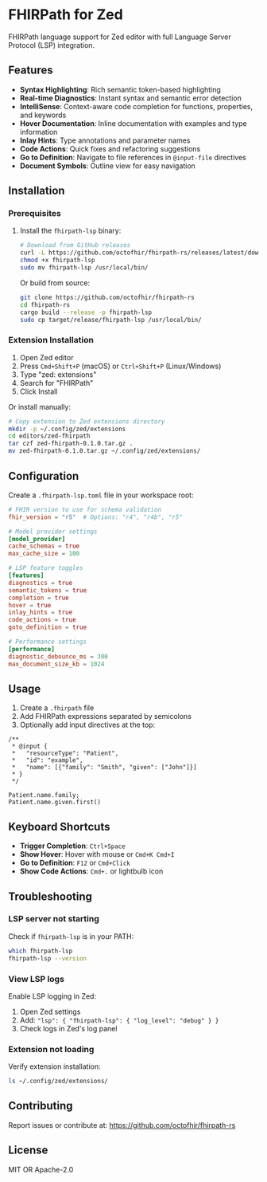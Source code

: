 # FHIRPath for Zed

FHIRPath language support for Zed editor with full Language Server Protocol (LSP) integration.

## Features

- **Syntax Highlighting**: Rich semantic token-based highlighting
- **Real-time Diagnostics**: Instant syntax and semantic error detection
- **IntelliSense**: Context-aware code completion for functions, properties, and keywords
- **Hover Documentation**: Inline documentation with examples and type information
- **Inlay Hints**: Type annotations and parameter names
- **Code Actions**: Quick fixes and refactoring suggestions
- **Go to Definition**: Navigate to file references in `@input-file` directives
- **Document Symbols**: Outline view for easy navigation

## Installation

### Prerequisites

1. Install the `fhirpath-lsp` binary:
   ```bash
   # Download from GitHub releases
   curl -L https://github.com/octofhir/fhirpath-rs/releases/latest/download/fhirpath-lsp-$(uname -s)-$(uname -m) -o fhirpath-lsp
   chmod +x fhirpath-lsp
   sudo mv fhirpath-lsp /usr/local/bin/
   ```

   Or build from source:
   ```bash
   git clone https://github.com/octofhir/fhirpath-rs
   cd fhirpath-rs
   cargo build --release -p fhirpath-lsp
   sudo cp target/release/fhirpath-lsp /usr/local/bin/
   ```

### Extension Installation

1. Open Zed editor
2. Press `Cmd+Shift+P` (macOS) or `Ctrl+Shift+P` (Linux/Windows)
3. Type "zed: extensions"
4. Search for "FHIRPath"
5. Click Install

Or install manually:
```bash
# Copy extension to Zed extensions directory
mkdir -p ~/.config/zed/extensions
cd editors/zed-fhirpath
tar czf zed-fhirpath-0.1.0.tar.gz .
mv zed-fhirpath-0.1.0.tar.gz ~/.config/zed/extensions/
```

## Configuration

Create a `.fhirpath-lsp.toml` file in your workspace root:

```toml
# FHIR version to use for schema validation
fhir_version = "r5"  # Options: "r4", "r4b", "r5"

# Model provider settings
[model_provider]
cache_schemas = true
max_cache_size = 100

# LSP feature toggles
[features]
diagnostics = true
semantic_tokens = true
completion = true
hover = true
inlay_hints = true
code_actions = true
goto_definition = true

# Performance settings
[performance]
diagnostic_debounce_ms = 300
max_document_size_kb = 1024
```

## Usage

1. Create a `.fhirpath` file
2. Add FHIRPath expressions separated by semicolons
3. Optionally add input directives at the top:

```fhirpath
/**
 * @input {
 *   "resourceType": "Patient",
 *   "id": "example",
 *   "name": [{"family": "Smith", "given": ["John"]}]
 * }
 */

Patient.name.family;
Patient.name.given.first()
```

## Keyboard Shortcuts

- **Trigger Completion**: `Ctrl+Space`
- **Show Hover**: Hover with mouse or `Cmd+K Cmd+I`
- **Go to Definition**: `F12` or `Cmd+Click`
- **Show Code Actions**: `Cmd+.` or lightbulb icon

## Troubleshooting

### LSP server not starting

Check if `fhirpath-lsp` is in your PATH:
```bash
which fhirpath-lsp
fhirpath-lsp --version
```

### View LSP logs

Enable LSP logging in Zed:
1. Open Zed settings
2. Add: `"lsp": { "fhirpath-lsp": { "log_level": "debug" } }`
3. Check logs in Zed's log panel

### Extension not loading

Verify extension installation:
```bash
ls ~/.config/zed/extensions/
```

## Contributing

Report issues or contribute at: https://github.com/octofhir/fhirpath-rs

## License

MIT OR Apache-2.0
